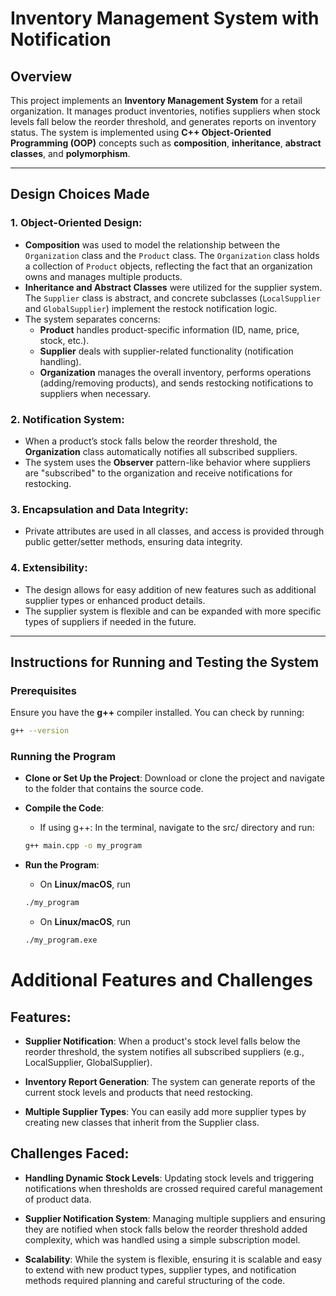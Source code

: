 # Inventory Management System with Notification

## Overview

This project implements an **Inventory Management System** for a retail organization. It manages product inventories, notifies suppliers when stock levels fall below the reorder threshold, and generates reports on inventory status. The system is implemented using **C++ Object-Oriented Programming (OOP)** concepts such as **composition**, **inheritance**, **abstract classes**, and **polymorphism**.

---

## Design Choices Made

### 1. Object-Oriented Design:

- **Composition** was used to model the relationship between the `Organization` class and the `Product` class. The `Organization` class holds a collection of `Product` objects, reflecting the fact that an organization owns and manages multiple products.
- **Inheritance and Abstract Classes** were utilized for the supplier system. The `Supplier` class is abstract, and concrete subclasses (`LocalSupplier` and `GlobalSupplier`) implement the restock notification logic.
- The system separates concerns:
  - **Product** handles product-specific information (ID, name, price, stock, etc.).
  - **Supplier** deals with supplier-related functionality (notification handling).
  - **Organization** manages the overall inventory, performs operations (adding/removing products), and sends restocking notifications to suppliers when necessary.

### 2. Notification System:

- When a product’s stock falls below the reorder threshold, the **Organization** class automatically notifies all subscribed suppliers.
- The system uses the **Observer** pattern-like behavior where suppliers are "subscribed" to the organization and receive notifications for restocking.

### 3. Encapsulation and Data Integrity:

- Private attributes are used in all classes, and access is provided through public getter/setter methods, ensuring data integrity.

### 4. Extensibility:

- The design allows for easy addition of new features such as additional supplier types or enhanced product details.
- The supplier system is flexible and can be expanded with more specific types of suppliers if needed in the future.

---

## Instructions for Running and Testing the System

### Prerequisites

Ensure you have the **g++** compiler installed. You can check by running:

```bash
g++ --version
```

### Running the Program

- **Clone or Set Up the Project**: Download or clone the project and navigate to the folder that contains the source code.
- **Compile the Code**:

  - If using g++: In the terminal, navigate to the src/ directory and run:

  ```bash
  g++ main.cpp -o my_program
  ```

- **Run the Program**:

  - On **Linux/macOS**, run

  ```bash
  ./my_program
  ```

  - On **Linux/macOS**, run

  ```bash
  ./my_program.exe
  ```

# Additional Features and Challenges

## Features:

- **Supplier Notification**:
  When a product's stock level falls below the reorder threshold, the system notifies all subscribed suppliers (e.g., LocalSupplier, GlobalSupplier).

- **Inventory Report Generation**:
  The system can generate reports of the current stock levels and products that need restocking.

- **Multiple Supplier Types**:
  You can easily add more supplier types by creating new classes that inherit from the Supplier class.

## Challenges Faced:

- **Handling Dynamic Stock Levels**:
  Updating stock levels and triggering notifications when thresholds are crossed required careful management of product data.

- **Supplier Notification System**:
  Managing multiple suppliers and ensuring they are notified when stock falls below the reorder threshold added complexity, which was handled using a simple subscription model.

- **Scalability**:
  While the system is flexible, ensuring it is scalable and easy to extend with new product types, supplier types, and notification methods required planning and careful structuring of the code.

